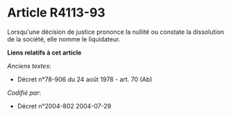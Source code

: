 # Article R4113-93

Lorsqu'une décision de justice prononce la nullité ou constate la dissolution de la société, elle nomme le liquidateur.

**Liens relatifs à cet article**

_Anciens textes_:

  - Décret n°78-906 du 24 août 1978 - art. 70 (Ab)

_Codifié par_:

  - Décret n°2004-802 2004-07-29
